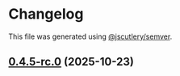 # Changelog

This file was generated using [@jscutlery/semver](https://github.com/jscutlery/semver).

## [0.4.5-rc.0](https://github.com/Sitecore/Cloud-SDK/compare/utils-0.4.4...utils-0.4.5-rc.0) (2025-10-23)
